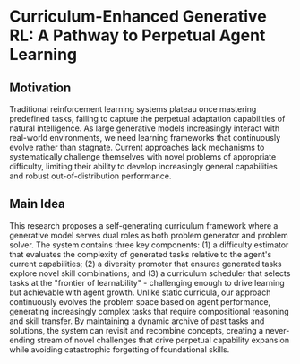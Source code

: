 # Curriculum-Enhanced Generative RL: A Pathway to Perpetual Agent Learning

## Motivation
Traditional reinforcement learning systems plateau once mastering predefined tasks, failing to capture the perpetual adaptation capabilities of natural intelligence. As large generative models increasingly interact with real-world environments, we need learning frameworks that continuously evolve rather than stagnate. Current approaches lack mechanisms to systematically challenge themselves with novel problems of appropriate difficulty, limiting their ability to develop increasingly general capabilities and robust out-of-distribution performance.

## Main Idea
This research proposes a self-generating curriculum framework where a generative model serves dual roles as both problem generator and problem solver. The system contains three key components: (1) a difficulty estimator that evaluates the complexity of generated tasks relative to the agent's current capabilities; (2) a diversity promoter that ensures generated tasks explore novel skill combinations; and (3) a curriculum scheduler that selects tasks at the "frontier of learnability" - challenging enough to drive learning but achievable with agent growth. Unlike static curricula, our approach continuously evolves the problem space based on agent performance, generating increasingly complex tasks that require compositional reasoning and skill transfer. By maintaining a dynamic archive of past tasks and solutions, the system can revisit and recombine concepts, creating a never-ending stream of novel challenges that drive perpetual capability expansion while avoiding catastrophic forgetting of foundational skills.